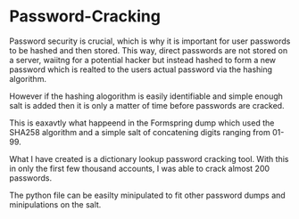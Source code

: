 # Password-Cracking
Password security is crucial, which is why it is important for user passwords to be hashed and then stored.
This way, direct passwords are not stored on a server, waiitng for a potential hacker but instead hashed to form a new password which is realted to the users actual password via the hashing algorithm.

However if the hashing alogorithm is easily identifiable and simple enough salt is added then it is only a matter of time before passwords are cracked.

This is eaxavtly what happeend in the Formspring dump which used the SHA258 algorithm and a simple salt of concatening digits  ranging from 01-99.

What I have created is a dictionary lookup password cracking tool. With this in only the first few thousand accounts, I was able to crack almost 200 passwords.

The python file can be easilty minipulated to fit other password dumps and minipulations on the salt.
